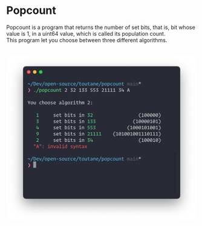 # Popcount

Popcount is a program that returns the number of set bits, that
is, bit whose value is 1, in a uint64 value, which is called its population
count.  
This program let you choose between three different algorithms. 

<div align="center">
 <br>
  <img width="700" src="https://github.com/toutane/popcount/blob/main/screenshot.png" alt="popcount-terminal">
 <br>
</div>
